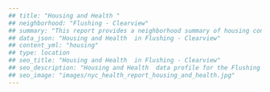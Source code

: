 ```yaml
---
## title: "Housing and Health "
## neighborhood: "Flushing - Clearview"
## summary: "This report provides a neighborhood summary of housing conditions and related health outcomes. It also describes population characteristics that can increase vulnerability to housing hazards."
## data_json: "Housing and Health  in Flushing - Clearview"
## content_yml: "housing"
## type: location
## seo_title: "Housing and Health  in Flushing - Clearview"
## seo_description: "Housing and Health  data profile for the Flushing - Clearview neighborhood of NYC."
## seo_image: "images/nyc_health_report_housing_and_health.jpg"
---
```

